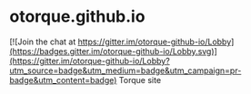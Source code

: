 # otorque.github.io

[![Join the chat at https://gitter.im/otorque-github-io/Lobby](https://badges.gitter.im/otorque-github-io/Lobby.svg)](https://gitter.im/otorque-github-io/Lobby?utm_source=badge&utm_medium=badge&utm_campaign=pr-badge&utm_content=badge)
Torque site
